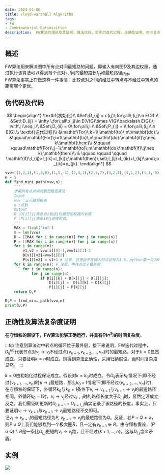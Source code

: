 ```yaml
---
date: 2024-01-06
title: Floyd-warshall Algorithm
tags:
- FW
- Combinatorial Optimizition
description:  FW算法的理论及其证明，算法代码，实例的迭代过程、正确性证明、时间复杂度及其数据结构等方面总结
---
```

## 概述
FW算法用来解决图中所有点对间最短路的问题，即输入有向图$D$及其边权重，通过执行该算法可以得到每个点对$s,t$间的最短路长$l_{st}$和最短路径$p_{st}$。    
FW算法事实上在做这样一件事情：比较点对之间的经过中转点与不经过中转点的距离哪个更优。
## 伪代码及代码
$$
\begin{align*}
\textbf{初始化}\\
&Set\;D_{ij} = c(i,j)\;for\;all\;(i,j)\in E(G).\\
&Set\;D_{ij} = \infty \;for\;all\;(i,j)\in E(V(G)\times V(G)\backslash E(G))\; with\; i\neq j.\\
&Set\;D_{ii} = 0\;for\;all\;i.\\
&Set\;P_{ij} = i\;for\;all\;(i,j)\in E(G).\\
\textbf{迭代过程}\\
&\mathbf{For}\;k=1\;\mathbf{to}\;n\;\mathbf{do}:\\
&\qquad\mathbf{For}\;i=1\;\mathbf{to}\;n\;\mathbf{do}:\mathbf{if}\;i\neq k\;\mathbf{then:}\\
&\qquad \qquad\mathbf{For}\;j=1\;\mathbf{to}\;n\;\mathbf{do}:\mathbf{if}\;j\neq k\;\mathbf{then:}\\
& \qquad \qquad \qquad \mathbf{if}\;l_{ij}>l_{ik}+l_{kj}\;\mathbf{then}\;set\;l_{ij}=l_{ik}+l_{kj}\;and\;p_{ik}=p_{jk}.
\end{align*}
$$
```python
vvw=[(1,2,3),(1,3,8),(1,5,-4),(2,4,1),(2,5,7),(3,2,4),(4,1,2),(4,3,-5),(5,4,6)]
n = 5
def find_mini_path(vvw,n):
    '''
    求解所有点对间的最短路径算法
    Input
    vvw :三元组邻接表
    n :点数
    Output
    D :D[i][j]表示点i到点j的最短加权路的长度
    P :P[i][j]表示i到j途径的点。
    '''
    MAX = float('inf')
    m = len(vvw)
    D = [[MAX for i in range(n)] for j in range(n)]
    P = [[MAX for i in range(n)] for j in range(n)]
    for i in range(m):
        v1,v2 = vvw[i][0]-1,vvw[i][1]-1
        D[v1][v2]=vvw[i][2]
        P[v1][v2] = v1+1 # 注意，这里由于在输入时点记号为1-5，python第一位为0,方便将元素与点对应起来改为+1
    for k in range(n): # 注意，中转点位于最外层
        for i in range(n):
            for j in range(n):
                if D[i][k] + D[k][j] < D[i][j]:
                    D[i][j] =  D[i][k] + D[k][j]
                    P[i][j] = P[k][j]
    return D,P

D,P = find_mini_path(vvw,n)
print(D,P)
```
## 正确性及算法复杂度证明
**在守恒权的假设下，FW算法能够正确运行，并具有$O(n^3)$的时间复杂度。**

:::tip
注意到算法对中转点的循环位于最外层，接下来说明，FW迭代过程中，$D^{(k)}_{ij}$代表节点对$v_i\to v_j$不经过点$\{v_{k+1},v_{k+2},\dots,v_n\}$时的最短路。对于$k=0$显然成立，只要证明$k = n$时成立，则得到算法正确性，采用归纳假设。而时间复杂度显然。
:::

$k = 0$由初始化过程保证成立。假设对$k = k_0$时成立，令$D_{ij}$表示$k_0$情况下(即不经过$\{v_{k+1},\dots,v_n\}$时)$i\to j$最短路，那么$k_0+1$情况下(即不经过$\{v_{k+2},\dots,v_n\}$时):    
在守恒权的保证下，外循环$k_0$与$k_0+1$条件下$v_i\to v_{k+1}$与$v_{k+1} \to v_j$的最短路径相同。外循环$k_0+1$时，$v_i\to v_j$经过$v_{k+1}$时的路径长度大于$D_{i,j}$时，显然定理成立;反之，我们需证明更新时$D_{i,k+1} + D_{k+1,j}$确实记录了该路径的长度，事实上，只要证明$v_i\to v_{k+1}$与$v_{k+1}\to v_j$最短路径不交即可。    
记$v_i\to v_{k+1}$的最短路径为$P$, $v_{k+1}\to v_j$的最短路径为$Q$。反证，若$P \cap Q \neq \emptyset$，则$P\cup Q$上我们能够找到一个极大圈$R$，且一定有$v_{k+1} \in R$。由守恒权假设，$(P \cup Q )\backslash R$是一条比$D_{i,j}$更短的$v_i \to v_j$路，且不经过$\{k+1,\dots,n\}$，这与$D_{i,j}$含义矛盾。

## 实例
![](https://surplus-1311636487.cos.ap-beijing.myqcloud.com/FW.jpg)